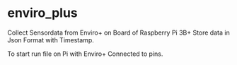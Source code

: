 # enviro_plus

Collect Sensordata from Enviro+ on Board of Raspberry Pi 3B+
Store data in Json Format with Timestamp.  

To start run file on Pi with Enviro+ Connected to pins.
